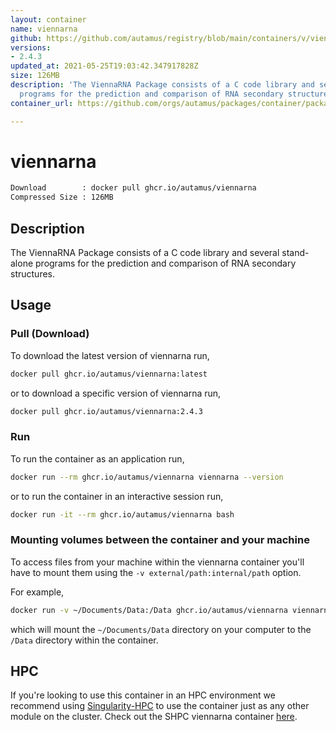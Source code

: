 ```yaml
---
layout: container
name: viennarna
github: https://github.com/autamus/registry/blob/main/containers/v/viennarna/spack.yaml
versions:
- 2.4.3
updated_at: 2021-05-25T19:03:42.347917828Z
size: 126MB
description: 'The ViennaRNA Package consists of a C code library and several stand-alone
  programs for the prediction and comparison of RNA secondary structures. '
container_url: https://github.com/orgs/autamus/packages/container/package/viennarna

---
```

# viennarna
```bash 
Download        : docker pull ghcr.io/autamus/viennarna
Compressed Size : 126MB
```

## Description
The ViennaRNA Package consists of a C code library and several stand-alone programs for the prediction and comparison of RNA secondary structures. 

## Usage
### Pull (Download)
To download the latest version of viennarna run,

```bash
docker pull ghcr.io/autamus/viennarna:latest
```

or to download a specific version of viennarna run,

```bash
docker pull ghcr.io/autamus/viennarna:2.4.3
```
### Run
To run the container as an application run,
```bash
docker run --rm ghcr.io/autamus/viennarna viennarna --version
```

or to run the container in an interactive session run,
```bash
docker run -it --rm ghcr.io/autamus/viennarna bash
```

### Mounting volumes between the container and your machine
To access files from your machine within the viennarna container you'll have to mount them using the `-v external/path:internal/path` option.

For example,
```bash
docker run -v ~/Documents/Data:/Data ghcr.io/autamus/viennarna viennarna /Data/myData.csv
```
which will mount the `~/Documents/Data` directory on your computer to the `/Data` directory within the container.

## HPC
If you're looking to use this container in an HPC environment we recommend using [Singularity-HPC](https://singularity-hpc.readthedocs.io) to use the container just as any other module on the cluster. Check out the SHPC viennarna container [here](https://singularityhub.github.io/singularity-hpc/r/ghcr.io-autamus-viennarna/).